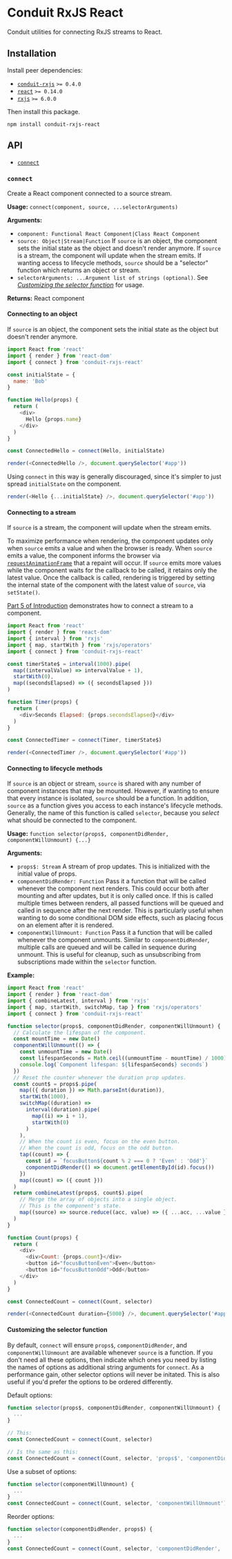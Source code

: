 # Conduit RxJS React

Conduit utilities for connecting RxJS streams to React.

## Installation

Install peer dependencies:
- [`conduit-rxjs`](../conduit-rxjs) `>= 0.4.0`
- [`react`](https://github.com/facebook/react) `>= 0.14.0`
- [`rxjs`](https://github.com/ReactiveX/rxjs) `>= 6.0.0`

Then install this package.

```
npm install conduit-rxjs-react
```

## API

- [`connect`](#connect)

### `connect`

Create a React component connected to a source stream.

**Usage:** `connect(component, source, ...selectorArguments)`

**Arguments:**
- `component: Functional React Component|Class React Component`
- `source: Object|Stream|Function` If `source` is an object, the component sets the initial state as the object and doesn't render anymore. If `source` is a stream, the component will update when the stream emits. If wanting access to lifecycle methods, `source` should be a "selector" function which returns an object or stream.
- `selectorArguments: ...Argument list of strings (optional)`. See [*Customizing the selector function*](#customizing-the-selector-function) for usage.

**Returns:** React component

#### Connecting to an object

If `source` is an object, the component sets the initial state as the object but doesn't render anymore.

```js
import React from 'react'
import { render } from 'react-dom'
import { connect } from 'conduit-rxjs-react'

const initialState = {
  name: 'Bob'
}

function Hello(props) {
  return (
    <div>
      Hello {props.name}
    </div>
  )
}

const ConnectedHello = connect(Hello, initialState)

render(<ConnectedHello />, document.querySelector('#app'))
```

Using `connect` in this way is generally discouraged, since it's simpler to just spread `initialState` on the component.

```js
render(<Hello {...initialState} />, document.querySelector('#app'))
```

#### Connecting to a stream

If `source` is a stream, the component will update when the stream emits.

To maximize performance when rendering, the component updates only when `source` emits a value and when the browser is ready. When `source` emits a value, the component informs the browser via [`requestAnimationFrame`](https://developer.mozilla.org/en-US/docs/Web/API/window/requestAnimationFrame) that a repaint will occur. If `source` emits more values while the component waits for the callback to be called, it retains only the latest value. Once the callback is called, rendering is triggered by setting the internal state of the component with the latest value of `source`, via `setState()`.

[Part 5 of Introduction](../../docs/introduction.md#part-5) demonstrates how to connect a stream to a component.

```js
import React from 'react'
import { render } from 'react-dom'
import { interval } from 'rxjs'
import { map, startWith } from 'rxjs/operators'
import { connect } from 'conduit-rxjs-react'

const timerState$ = interval(1000).pipe(
  map((intervalValue) => intervalValue + 1),
  startWith(0),
  map((secondsElapsed) => ({ secondsElapsed }))
)

function Timer(props) {
  return (
    <div>Seconds Elapsed: {props.secondsElapsed}</div>
  )
}

const ConnectedTimer = connect(Timer, timerState$)

render(<ConnectedTimer />, document.querySelector('#app'))
```

#### Connecting to lifecycle methods

If `source` is an object or stream, `source` is shared with any number of component instances that may be mounted. However, if wanting to ensure that every instance is isolated, `source` should be a function. In addition, `source` as a function gives you access to each instance's lifecycle methods. Generally, the name of this function is called `selector`, because you *select* what should be connected to the component.

**Usage:** `function selector(props$, componentDidRender, componentWillUnmount) {...}`

**Arguments:**
- `props$: Stream` A stream of prop updates. This is initialized with the initial value of props.
- `componentDidRender: Function` Pass it a function that will be called whenever the component next renders. This could occur both after mounting and after updates, but it is only called once. If this is called multiple times between renders, all passed functions will be queued and called in sequence after the next render. This is particularly useful when wanting to do some conditional DOM side effects, such as placing focus on an element after it is rendered.
- `componentWillUnmount: Function` Pass it a function that will be called whenever the component unmounts. Similar to `componentDidRender`, multiple calls are queued and will be called in sequence during unmount. This is useful for cleanup, such as unsubscribing from subscriptions made within the `selector` function.

**Example:**

```js
import React from 'react'
import { render } from 'react-dom'
import { combineLatest, interval } from 'rxjs'
import { map, startWith, switchMap, tap } from 'rxjs/operators'
import { connect } from 'conduit-rxjs-react'

function selector(props$, componentDidRender, componentWillUnmount) {
  // Calculate the lifespan of the component.
  const mountTime = new Date()
  componentWillUnmount(() => {
    const unmountTime = new Date()
    const lifespanSeconds = Math.ceil((unmountTime - mountTime) / 1000)
    console.log(`Component lifespan: ${lifespanSeconds} seconds`)
  })
  // Reset the counter whenever the duration prop updates.
  const count$ = props$.pipe(
    map(({ duration }) => Math.parseInt(duration)),
    startWith(1000),
    switchMap((duration) =>
      interval(duration).pipe(
        map((i) => i + 1),
        startWith(0)
      )
    ),
    // When the count is even, focus on the even button.
    // When the count is odd, focus on the odd button.
    tap((count) => {
      const id = `focusButton${count % 2 === 0 ? 'Even' : 'Odd'}`
      componentDidRender(() => document.getElementById(id).focus())
    })
    map((count) => ({ count }))
  )
  return combineLatest(props$, count$).pipe(
    // Merge the array of objects into a single object.
    // This is the component's state.
    map((source) => source.reduce((acc, value) => ({ ...acc, ...value }), {}))
  )
}

function Count(props) {
  return (
    <div>
      <div>Count: {props.count}</div>
      <button id="focusButtonEven">Even</button>
      <button id="focusButtonOdd">Odd</button>
    </div>
  )
}

const ConnectedCount = connect(Count, selector)

render(<ConnectedCount duration={5000} />, document.querySelector('#app'))
```

#### Customizing the selector function

By default, `connect` will ensure `props$`, `componentDidRender`, and `componentWillUnmount` are available whenever `source` is a function. If you don't need all these options, then indicate which ones you need by listing the names of options as additional string arguments for `connect`. As a performance gain, other selector options will never be initated. This is also useful if you'd prefer the options to be ordered differently.

Default options:

```js
function selector(props$, componentDidRender, componentWillUnmount) {
  ...
}

// This:
const ConnectedCount = connect(Count, selector)

// Is the same as this:
const ConnectedCount = connect(Count, selector, 'props$', 'componentDidRender', 'componentWillUnmount')
```

Use a subset of options:

```js
function selector(componentWillUnmount) {
  ...
}
const ConnectedCount = connect(Count, selector, 'componentWillUnmount')
```

Reorder options:

```js
function selector(componentDidRender, props$) {
  ...
}
const ConnectedCount = connect(Count, selector, 'componentDidRender', 'props$')
```
